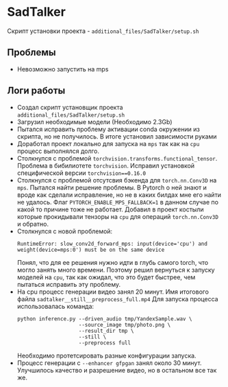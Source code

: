 # SadTalker

Скрипт установки проекта - `additional_files/SadTalker/setup.sh`

## Проблемы
* Невозможно запустить на mps

## Логи работы
* Создал скрипт установщик проекта `additional_files/SadTalker/setup.sh`
* Загрузил необходимые модели (Необходимо 2.3Gb)
* Пытался исправить проблему активации conda окружении из скрипта, но не получилось.
  В итоге установил зависимости руками
* Доработал проект локально для запуска на `mps` так как на `cpu` процесс выполнялся долго.
* Столкнулся с проблемой `torchvision.transforms.functional_tensor`.
  Проблема в бибилиотете `torchvision`. Исправил установкой специфической версии `torchvision==0.16.0`
* Столкнулся с проблемой отсутсвия бэкенда для `torch.nn.Conv3D` на `mps`.
  Пытался найти решение проблемы. В Pytorch о ней знают и вроде как сделали исправление, но не в каких билдах мне его найти не удалось.
  Флаг `PYTORCH_ENABLE_MPS_FALLBACK=1` в данном случае по какой то причине тоже не работает.
  Добавил в проект костыли которые прокидывали тензоры на `cpu` для операций `torch.nn.Conv3D` и обратно.
* Столкнулся с новой проблемой: 
  ```
  RuntimeError: slow_conv2d_forward_mps: input(device='cpu') and weight(device=mps:0') must be on the same device
  ```
  Понял, что для ее решения нужно идти в глубь самого torch, что могло занять много времени.
  Поэтому решил вернуться к запуску моделей на `cpu`, так как ожидал, что это будет быстрее, чем пытаться исправить эту проблему.
* На cpu процесс генерации видео занял 20 минут. Имя итогового файла `sadtalker__still__preprocess_full.mp4`
  Для запуска процесса использовалась команда:
  ```
  python inference.py --driven_audio tmp/YandexSample.wav \
                      --source_image tmp/photo.png \
                      --result_dir tmp \
                      --still \
                      --preprocess full
  ```
  Необходимо протетсировать разные конфигурации запуска.
* Процесс генерации с `--enhancer gfpgan` занял около 30 минут.
  Улучшилось качество и разрешение видео, но в остальном все так же.

